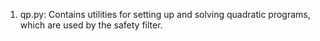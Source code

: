 1. qp.py: 
Contains utilities for setting up and solving quadratic programs, which are used by the safety filter.